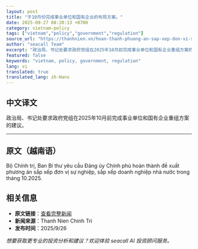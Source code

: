 ```yaml
---
layout: post
title: "于10月份完成事业单位和国有企业的布局方案。"
date: 2025-09-27 08:20:13 +0700
category: vietnam-policy
tags: ["vietnam","policy","government","regulation"]
source_url: "https://thanhnien.vn/hoan-thanh-phuong-an-sap-xep-don-vi-su-nghiep-doanh-nghiep-nha-nuoc-trong-thang-10-185250926203637674.htm"
author: "seacall Team"
excerpt: "政治局、书记处要求政府党组在2025年10月前完成事业单位和国有企业重组方案的建议。..."
featured: false
keywords: "vietnam, policy, government, regulation"
lang: vi
translated: true
translated_lang: zh-Hans
---
```


## 中文译文

政治局、书记处要求政府党组在2025年10月前完成事业单位和国有企业重组方案的建议。

---

## 原文（越南语）

Bộ Ch&iacute;nh trị, Ban B&iacute; thư y&ecirc;u cầu Đảng ủy Ch&iacute;nh phủ ho&agrave;n th&agrave;nh đề xuất phương &aacute;n sắp xếp đơn vị sự nghiệp, sắp xếp doanh nghiệp nh&agrave; nước trong th&aacute;ng 10.2025.

## 相关信息

- **原文链接**：[查看完整新闻](https://thanhnien.vn/hoan-thanh-phuong-an-sap-xep-don-vi-su-nghiep-doanh-nghiep-nha-nuoc-trong-thang-10-185250926203637674.htm)
- **新闻来源**：Thanh Nien Chinh Tri
- **发布时间**：2025/9/26

*想要获取更专业的投资分析和建议？欢迎体验 seacall AI 投资顾问服务。*